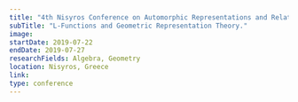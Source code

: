 ```yaml
---
title: "4th Nisyros Conference on Automorphic Representations and Related Topics"
subTitle: "L-Functions and Geometric Representation Theory."
image:
startDate: 2019-07-22
endDate: 2019-07-27
researchFields: Algebra, Geometry
location: Nisyros, Greece
link: 
type: conference
---
```

